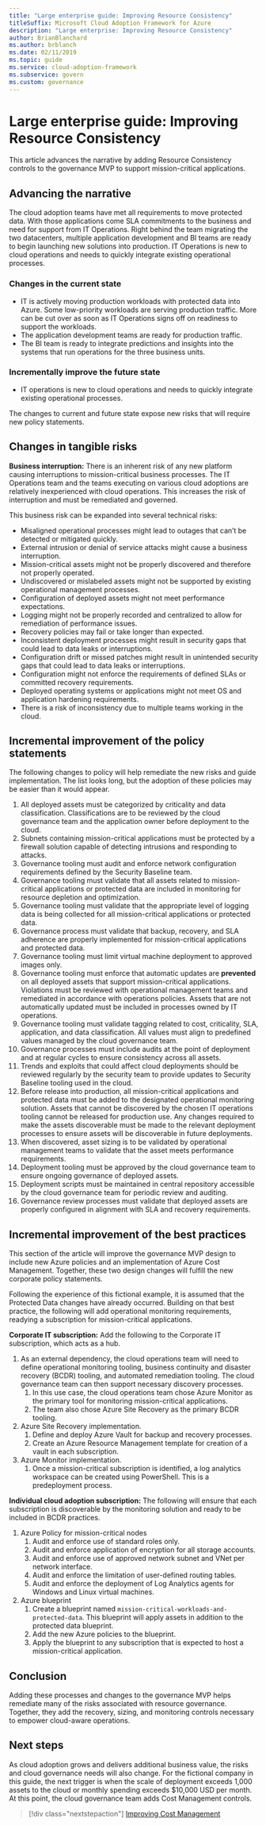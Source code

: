 ```yaml
---
title: "Large enterprise guide: Improving Resource Consistency"
titleSuffix: Microsoft Cloud Adoption Framework for Azure
description: "Large enterprise: Improving Resource Consistency"
author: BrianBlanchard
ms.author: brblanch
ms.date: 02/11/2019
ms.topic: guide
ms.service: cloud-adoption-framework
ms.subservice: govern
ms.custom: governance
---
```


# Large enterprise guide: Improving Resource Consistency

This article advances the narrative by adding Resource Consistency controls to the governance MVP to support mission-critical applications.

## Advancing the narrative

The cloud adoption teams have met all requirements to move protected data. With those applications come SLA commitments to the business and need for support from IT Operations. Right behind the team migrating the two datacenters, multiple application development and BI teams are ready to begin launching new solutions into production. IT Operations is new to cloud operations and needs to quickly integrate existing operational processes.

### Changes in the current state

- IT is actively moving production workloads with protected data into Azure. Some low-priority workloads are serving production traffic. More can be cut over as soon as IT Operations signs off on readiness to support the workloads.
- The application development teams are ready for production traffic.
- The BI team is ready to integrate predictions and insights into the systems that run operations for the three business units.

### Incrementally improve the future state

- IT operations is new to cloud operations and needs to quickly integrate existing operational processes.

The changes to current and future state expose new risks that will require new policy statements.

## Changes in tangible risks

**Business interruption:** There is an inherent risk of any new platform causing interruptions to mission-critical business processes. The IT Operations team and the teams executing on various cloud adoptions are relatively inexperienced with cloud operations. This increases the risk of interruption and must be remediated and governed.

This business risk can be expanded into several technical risks:

- Misaligned operational processes might lead to outages that can’t be detected or mitigated quickly.
- External intrusion or denial of service attacks might cause a business interruption.
- Mission-critical assets might not be properly discovered and therefore not properly operated.
- Undiscovered or mislabeled assets might not be supported by existing operational management processes.
- Configuration of deployed assets might not meet performance expectations.
- Logging might not be properly recorded and centralized to allow for remediation of performance issues.
- Recovery policies may fail or take longer than expected.
- Inconsistent deployment processes might result in security gaps that could lead to data leaks or interruptions.
- Configuration drift or missed patches might result in unintended security gaps that could lead to data leaks or interruptions.
- Configuration might not enforce the requirements of defined SLAs or committed recovery requirements.
- Deployed operating systems or applications might not meet OS and application hardening requirements.
- There is a risk of inconsistency due to multiple teams working in the cloud.

## Incremental improvement of the policy statements

The following changes to policy will help remediate the new risks and guide implementation. The list looks long, but the adoption of these policies may be easier than it would appear.

1. All deployed assets must be categorized by criticality and data classification. Classifications are to be reviewed by the cloud governance team and the application owner before deployment to the cloud.
2. Subnets containing mission-critical applications must be protected by a firewall solution capable of detecting intrusions and responding to attacks.
3. Governance tooling must audit and enforce network configuration requirements defined by the Security Baseline team.
4. Governance tooling must validate that all assets related to mission-critical applications or protected data are included in monitoring for resource depletion and optimization.
5. Governance tooling must validate that the appropriate level of logging data is being collected for all mission-critical applications or protected data.
6. Governance process must validate that backup, recovery, and SLA adherence are properly implemented for mission-critical applications and protected data.
7. Governance tooling must limit virtual machine deployment to approved images only.
8. Governance tooling must enforce that automatic updates are **prevented** on all deployed assets that support mission-critical applications. Violations must be reviewed with operational management teams and remediated in accordance with operations policies. Assets that are not automatically updated must be included in processes owned by IT operations.
9. Governance tooling must validate tagging related to cost, criticality, SLA, application, and data classification. All values must align to predefined values managed by the cloud governance team.
10. Governance processes must include audits at the point of deployment and at regular cycles to ensure consistency across all assets.
11. Trends and exploits that could affect cloud deployments should be reviewed regularly by the security team to provide updates to Security Baseline tooling used in the cloud.
12. Before release into production, all mission-critical applications and protected data must be added to the designated operational monitoring solution. Assets that cannot be discovered by the chosen IT operations tooling cannot be released for production use. Any changes required to make the assets discoverable must be made to the relevant deployment processes to ensure assets will be discoverable in future deployments.
13. When discovered, asset sizing is to be validated by operational management teams to validate that the asset meets performance requirements.
14. Deployment tooling must be approved by the cloud governance team to ensure ongoing governance of deployed assets.
15. Deployment scripts must be maintained in central repository accessible by the cloud governance team for periodic review and auditing.
16. Governance review processes must validate that deployed assets are properly configured in alignment with SLA and recovery requirements.

## Incremental improvement of the best practices


This section of the article will improve the governance MVP design to include new Azure policies and an implementation of Azure Cost Management. Together, these two design changes will fulfill the new corporate policy statements.


Following the experience of this fictional example, it is assumed that the Protected Data changes have already occurred. Building on that best practice, the following will add operational monitoring requirements, readying a subscription for mission-critical applications.

**Corporate IT subscription:** Add the following to the Corporate IT subscription, which acts as a hub.

1. As an external dependency, the cloud operations team will need to define operational monitoring tooling, business continuity and disaster recovery (BCDR) tooling, and automated remediation tooling. The cloud governance team can then support necessary discovery processes.
    1. In this use case, the cloud operations team chose Azure Monitor as the primary tool for monitoring mission-critical applications.
    2. The team also chose Azure Site Recovery as the primary BCDR tooling.
2. Azure Site Recovery implementation.
    1. Define and deploy Azure Vault for backup and recovery processes.
    2. Create an Azure Resource Management template for creation of a vault in each subscription.
3. Azure Monitor implementation.
    1. Once a mission-critical subscription is identified, a log analytics workspace can be created using PowerShell. This is a predeployment process.

**Individual cloud adoption subscription:** The following will ensure that each subscription is discoverable by the monitoring solution and ready to be included in BCDR practices.

1. Azure Policy for mission-critical nodes
    1. Audit and enforce use of standard roles only.
    2. Audit and enforce application of encryption for all storage accounts.
    3. Audit and enforce use of approved network subnet and VNet per network interface.
    4. Audit and enforce the limitation of user-defined routing tables.
    5. Audit and enforce the deployment of Log Analytics agents for Windows and Linux virtual machines.
2. Azure blueprint
    1. Create a blueprint named `mission-critical-workloads-and-protected-data`. This blueprint will apply assets in addition to the protected data blueprint.
    2. Add the new Azure policies to the blueprint.
    3. Apply the blueprint to any subscription that is expected to host a mission-critical application.

## Conclusion

Adding these processes and changes to the governance MVP helps remediate many of the risks associated with resource governance. Together, they add the recovery, sizing, and monitoring controls necessary to empower cloud-aware operations.

## Next steps

As cloud adoption grows and delivers additional business value, the risks and cloud governance needs will also change. For the fictional company in this guide, the next trigger is when the scale of deployment exceeds 1,000 assets to the cloud or monthly spending exceeds $10,000 USD per month. At this point, the cloud governance team adds Cost Management controls.

> [!div class="nextstepaction"]
> [Improving Cost Management](./cost-management-evolution.md)
